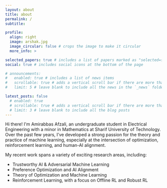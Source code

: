 ```yaml
---
layout: about
title: about
permalink: /
subtitle: 

profile:
  align: right
  image: arshak.jpg
  image_circular: false # crops the image to make it circular
  more_info: >

selected_papers: true # includes a list of papers marked as "selected={true}"
social: true # includes social icons at the bottom of the page

# announcements:
#   enabled: true # includes a list of news items
#   scrollable: true # adds a vertical scroll bar if there are more than 3 news items
#   limit: 5 # leave blank to include all the news in the `_news` folder

latest_posts: false
  # enabled: true
  # scrollable: true # adds a vertical scroll bar if there are more than 3 new posts items
  # limit: 3 # leave blank to include all the blog posts
---
```


Hi there! I'm Amirabbas Afzali, an undergraduate student in Electrical Engineering with a minor in Mathematics at Sharif University of Technology. Over the past few years, I’ve developed a strong passion for the theory and practice of machine learning, especially at the intersection of optimization, reinforcement learning, and human-AI alignment.

My recent work spans a variety of exciting research areas, including:

* Trustworthy AI & Adversarial Machine Learning
* Preference Optimization and AI Alignment
* Theory of Optimization and Machine Learning
* Reinforcement Learning, with a focus on Offline RL and Robust RL
